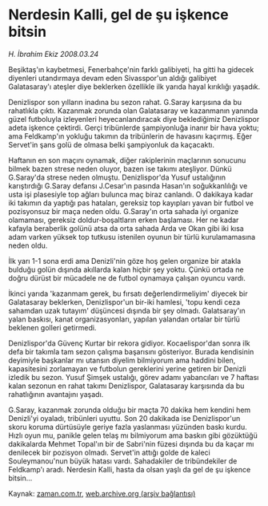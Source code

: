 # Nerdesin Kalli, gel de şu işkence bitsin

*H. İbrahim Ekiz 2008.03.24*

<tr><td class="metin" colspan="2" style="padding-top: 20px; padding-left: 5px; padding-right: 10px;">Beşiktaş'ın kaybetmesi, Fenerbahçe'nin farklı galibiyeti, ha gitti ha gidecek diyenleri utandırmaya devam eden Sivasspor'un aldığı galibiyet Galatasaray'ı ateşler diye beklerken özellikle ilk yarıda hayal kırıklığı yaşadık.</td></tr><tr><td class="metin" colspan="2" style="padding-top: 20px; padding-left: 5px; padding-right: 10px;"><p>Denizlispor son yılların inadına bu sezon rahat. G.Saray karşısına da bu rahatlıkla çıktı. Kazanmak zorunda olan Galatasaray ve kazanmanın yanında güzel futboluyla izleyenleri heyecanlandıracak diye beklediğimiz Denizlispor adeta işkence çektirdi. Gerçi tribünlerde şampiyonluğa inanır bir hava yoktu; ama Feldkamp'ın yokluğu takımın da tribünlerin de havasını kaçırmış. Eğer Servet'in şans golü de olmasa belki şampiyonluk da kaçacaktı.
<p> Haftanın en son maçını oynamak, diğer rakiplerinin maçlarının sonucunu bilmek bazen strese neden oluyor, bazen ise takımı ateşliyor. Dünkü G.Saray'da strese neden olmuştu. Denizlispor'da Yusuf ustalığının karıştırdığı G.Saray defansı J.Cesar'ın pasında Hasan'ın soğukkanlılığı ve usta işi plasesiyle top ağları bulunca maç biraz canlandı. O dakikaya kadar iki takımın da yaptığı pas hataları, gereksiz top kayıpları yavan bir futbol ve pozisyonsuz bir maça neden oldu. G.Saray'ın orta sahada iyi organize olamaması, gereksiz doldur-boşaltların erken başlaması. Her ne kadar kafayla beraberlik golünü atsa da orta sahada Arda ve Okan gibi iki kısa adam varken yüksek top tutkusu istenilen oyunun bir türlü kurulamamasına neden oldu.
<p> İlk yarı 1-1 sona erdi ama Denizli'nin göze hoş gelen organize bir atakla bulduğu golün dışında akıllarda kalan hiçbir şey yoktu. Çünkü ortada ne doğru dürüst bir mücadele ne de futbol oynamaya çalışan oyuncu vardı.
<p> İkinci yarıda 'kazanmam gerek, bu fırsatı değerlendirmeliyim' diyecek bir Galatasaray beklerken, Denizlispor'un bir-iki hamlesi, 'topu kendi ceza sahamdan uzak tutayım' düşüncesi dışında bir şey olmadı. Galatsaray'ın yalan baskısı, kanat organizasyonları, yapılan yalandan ortalar bir türlü beklenen golleri getirmedi.
<p> Denizlispor'da Güvenç Kurtar bir rekora gidiyor. Kocaelispor'dan sonra ilk defa bir takımla tam sezon çalışma başarısını gösteriyor. Burada kendisinin deyimiyle başkanlar mı utansın diyelim bilmiyorum ama haddini bilen, kapasitesini zorlamayan ve futbolun gereklerini yerine getiren bir Denizli izledik bu sezon. Yusuf Şimşek ustalığı, görev adamı yabancıları ve 7 haftası kalan sezonun en rahat takımı Denizlispor, Galatasaray karşısında da bu rahatlığının avantajını yaşadı.
<p> G.Saray, kazanmak zorunda olduğu bir maçta 70 dakika hem kendini hem Denizli'yi oyaladı, tribünleri uyuttu. Son 20 dakikada ise Denizlispor'un skoru koruma dürtüsüyle geriye fazla yaslanması yüzünden baskı kurdu. Hızlı oyun mu, panikle gelen telaş mı bilmiyorum ama baskın gibi gözüktüğü dakikalarda Mehmet Topal'ın bir de Sabri'nin füzesi dışında bu da kaçar mı denilecek bir pozisyon olmadı. Servet'in attığı golde de kaleci Souleymanou'nun büyük hatası vardı. Sahadakiler de tribündekiler de Feldkamp'ı aradı. Nerdesin Kalli, hasta da olsan yaşlı da gel de şu işkence bitsin...<br/></p></p></p></p></p></p></td></tr>

Kaynak: [zaman.com.tr](http://zaman.com.tr/yazar.do?yazino=668465), [web.archive.org (arşiv bağlantısı)](http://web.archive.org/web/20080429224122/http://www.zaman.com.tr:80/yazar.do?yazino=668465)
